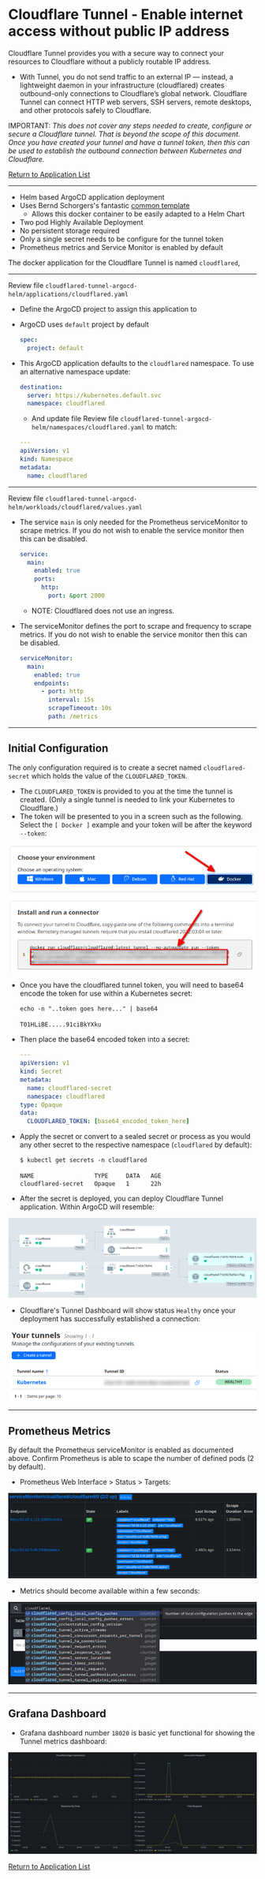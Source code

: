 # Cloudflare Tunnel - Enable internet access without public IP address

Cloudflare Tunnel provides you with a secure way to connect your resources to Cloudflare without a publicly routable IP address.

* With Tunnel, you do not send traffic to an external IP — instead, a lightweight daemon in your infrastructure (cloudflared) creates outbound-only connections to Cloudflare’s global network. Cloudflare Tunnel can connect HTTP web servers, SSH servers, remote desktops, and other protocols safely to Cloudflare.

IMPORTANT: _This does not cover any steps needed to create, configure or secure a Cloudflare tunnel. That is beyond the scope of this document.  Once you have created your tunnel and have a tunnel token, then this can be used to establish the outbound connection between Kubernetes and Cloudflare._

[Return to Application List](../../)

---

* Helm based ArgoCD application deployment
* Uses Bernd Schorgers's fantastic [common template](https://bjw-s.github.io/helm-charts/docs/)
  * Allows this docker container to be easily adapted to a Helm Chart
* Two pod Highly Available Deployment
* No persistent storage required
* Only a single secret needs to be configure for the tunnel token
* Prometheus metrics and Service Monitor is enabled by default

The docker application for the Cloudflare Tunnel is named `cloudflared`,

---

Review file `cloudflared-tunnel-argocd-helm/applications/cloudflared.yaml`

* Define the ArgoCD project to assign this application to
* ArgoCD uses `default` project by default

  ```yaml
  spec:
    project: default
  ```

* This ArgoCD application defaults to the `cloudflared` namespace.  To use an alternative namespace update:

  ```yaml
  destination:
    server: https://kubernetes.default.svc
    namespace: cloudflared
  ```

  * And update file
Review file `cloudflared-tunnel-argocd-helm/namespaces/cloudflared.yaml` to match:

  ```yaml
  ---
  apiVersion: v1
  kind: Namespace
  metadata:
    name: cloudflared
  ```

---

Review file `cloudflared-tunnel-argocd-helm/workloads/cloudflared/values.yaml`

* The service `main` is only needed for the Prometheus serviceMonitor to scrape metrics. If you do not wish to enable the service monitor then this can be disabled.

  ```yaml
  service:
    main:
      enabled: true
      ports:
        http:
          port: &port 2000
  ```

  * NOTE: Cloudflared does not use an ingress.

* The serviceMonitor defines the port to scrape and frequency to scrape metrics. If you do not wish to enable the service monitor then this can be disabled.

  ```yaml
  serviceMonitor:
    main:
      enabled: true
      endpoints:
        - port: http
          interval: 15s
          scrapeTimeout: 10s
          path: /metrics
  ```

---

## Initial Configuration

The only configuration required is to create a secret named `cloudflared-secret` which holds the value of the `CLOUDFLARED_TOKEN`.

* The `CLOUDFLARED_TOKEN` is provided to you at the time the tunnel is created. (Only a single tunnel is needed to link your Kubernetes to Cloudflare.)
* The token will be presented to you in a screen such as the following.  Select the `[ Docker ]` example and your token will be after the keyword `--token`:

![Cloudflared Tunnel Token](cloudflared_tunnel_token.png)

* Once you have the cloudflared tunnel token, you will need to base64 encode the token for use within a Kubernetes secret:

  ```shell
  echo -n "..token goes here..." | base64

  T01HLiBE.....91ciBkYXku
  ```

* Then place the base64 encoded token into a secret:

  ```yaml
  ---
  apiVersion: v1
  kind: Secret
  metadata:
    name: cloudflared-secret
    namespace: cloudflared
  type: Opaque
  data:
    CLOUDFLARED_TOKEN: [base64_encoded_token_here]
  ```

* Apply the secret or convert to a sealed secret or process as you would any other secret to the respective namespace (`cloudflared` by default):

  ```shell
  $ kubectl get secrets -n cloudflared

  NAME                 TYPE     DATA   AGE
  cloudflared-secret   Opaque   1      22h
  ```

* After the secret is deployed, you can deploy Cloudflare Tunnel application.  Within ArgoCD will resemble:

![Cloudflared ArgoCD Deployment](cloudflared_argocd_deployment.png)

* Cloudflare's Tunnel Dashboard will show status `Healthy` once your deployment has successfully established a connection:

![Cloudflared Tunnel Status](cloudflare_tunnel_status.png)

---

## Prometheus Metrics

By default the Prometheus serviceMonitor is enabled as documented above.  Confirm Prometheus is able to scape the number of defined pods (2 by default).

* Prometheus Web Interface > Status > Targets:

![Prometheus Cloudflared Tunnel Targets](cloudflared_prometheus_targets.png)

* Metrics should become available within a few seconds:

![Prometheus Cloudflared Tunnel Metrics](cloudflared_prometheus_metrics.png)

---

## Grafana Dashboard

* Grafana dashboard number `18020` is basic yet functional for showing the Tunnel metrics dashboard:

![Grafana Cloudflared Tunnel Dashboard](cloudflared_grafana_18020_dashboard.png)

[Return to Application List](../../)
